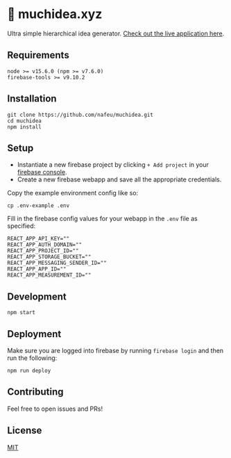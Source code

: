 # 🤔 muchidea.xyz

Ultra simple hierarchical idea generator. [Check out the live application here](https://muchidea.web.app).

## Requirements

```
node >= v15.6.0 (npm >= v7.6.0)
firebase-tools >= v9.10.2
```

## Installation

```
git clone https://github.com/nafeu/muchidea.git
cd muchidea
npm install
```

## Setup

- Instantiate a new firebase project by clicking `+ Add project` in your [firebase console](https://console.firebase.google.com/u/1/).
- Create a new firebase webapp and save all the appropriate credentials.

Copy the example environment config like so:

```
cp .env-example .env
```

Fill in the firebase config values for your webapp in the `.env` file as specified:

```
REACT_APP_API_KEY=""
REACT_APP_AUTH_DOMAIN=""
REACT_APP_PROJECT_ID=""
REACT_APP_STORAGE_BUCKET=""
REACT_APP_MESSAGING_SENDER_ID=""
REACT_APP_APP_ID=""
REACT_APP_MEASUREMENT_ID=""
```

## Development

```
npm start
```

## Deployment

Make sure you are logged into firebase by running `firebase login` and then run the following:

```
npm run deploy
```

## Contributing

Feel free to open issues and PRs!

## License

[MIT](https://choosealicense.com/licenses/mit/)

